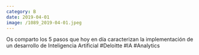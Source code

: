 ```yaml
--- 
category: B 
date: 2019-04-01 
image: /1089_2019-04-01.jpeg 
--- 
```


Os comparto los 5 pasos que hoy en día caracterizan la implementación de un desarrollo de Inteligencia Artificial #Deloitte #IA #Analytics